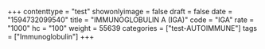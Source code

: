 +++
contenttype = "test"
showonlyimage = false
draft = false
date = "1594732099540"
title = "IMMUNOGLOBULIN A (IGA)"
code = "IGA"
rate = "1000"
hc = "100"
weight = 55639
categories = ["test-AUTOIMMUNE"]
tags = ["Immunoglobulin"]
+++

